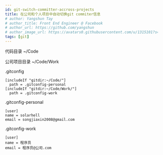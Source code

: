 ```yaml
---
id: git-switch-committer-accross-projects
title: 在公司和个人项目中自动切换git commiter信息
# author: Yangshun Tay
# author_title: Front End Engineer @ Facebook
# author_url: https://github.com/yangshun
# author_image_url: https://avatars0.githubusercontent.com/u/1315101?s=400&v=4
tags: [git]
---
```



代码目录 ~/Code

公司项目目录 ~/Code/Work


.gitconfig

```
[includeIf "gitdir:~/Code/"]
  path = .gitconfig-personal
[includeIf "gitdir:~/Code/Work/"]
  path = .gitconfig-work
```

.gitconfig-personal

```
[user]
name = solarhell
email = songjiaxin2008@gmail.com
```

.gitconfig-work

```
[user]
name = 程序员
email = 程序员@公司.com
```

